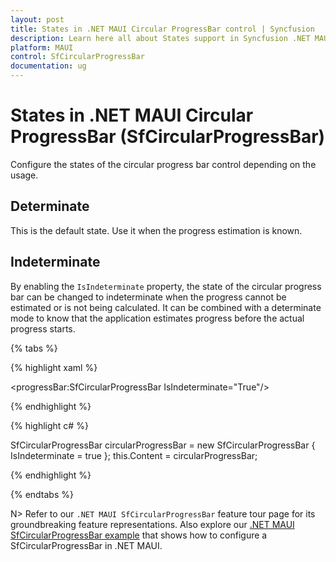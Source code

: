 ```yaml
---
layout: post
title: States in .NET MAUI Circular ProgressBar control | Syncfusion
description: Learn here all about States support in Syncfusion .NET MAUI Circular ProgressBar (SfCircularProgressBar) control and more.
platform: MAUI
control: SfCircularProgressBar
documentation: ug
---
```


# States in .NET MAUI Circular ProgressBar (SfCircularProgressBar)

Configure the states of the circular progress bar control depending on the usage.

## Determinate

This is the default state. Use it when the progress estimation is known.

## Indeterminate

By enabling the `IsIndeterminate` property, the state of the circular progress bar can be changed to indeterminate when the progress cannot be estimated or is not being calculated. It can be combined with a determinate mode to know that the application estimates progress before the actual progress starts.

{% tabs %} 

{% highlight xaml %} 

<progressBar:SfCircularProgressBar IsIndeterminate="True"/>

{% endhighlight %}

{% highlight c# %}

SfCircularProgressBar circularProgressBar = new SfCircularProgressBar { IsIndeterminate = true };
this.Content = circularProgressBar;

{% endhighlight %}

{% endtabs %} 

N> Refer to our `.NET MAUI SfCircularProgressBar` feature tour page for its groundbreaking feature representations. Also explore our [.NET MAUI SfCircularProgressBar example](https://github.com/syncfusion/maui-demos/) that shows how to configure a SfCircularProgressBar in .NET MAUI.